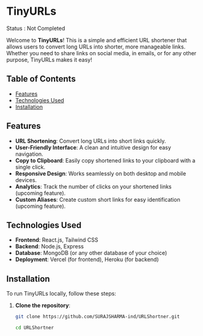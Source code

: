 # TinyURLs
Status : Not Completed

Welcome to **TinyURLs**! This is a simple and efficient URL shortener that allows users to convert long URLs into shorter, more manageable links. Whether you need to share links on social media, in emails, or for any other purpose, TinyURLs makes it easy!

## Table of Contents

- [Features](#features)
- [Technologies Used](#technologies-used)
- [Installation](#installation)


## Features

- **URL Shortening**: Convert long URLs into short links quickly.
- **User-Friendly Interface**: A clean and intuitive design for easy navigation.
- **Copy to Clipboard**: Easily copy shortened links to your clipboard with a single click.
- **Responsive Design**: Works seamlessly on both desktop and mobile devices.
- **Analytics**: Track the number of clicks on your shortened links (upcoming feature).
- **Custom Aliases**: Create custom short links for easy identification (upcoming feature).

## Technologies Used

- **Frontend**: React.js, Tailwind CSS
- **Backend**: Node.js, Express
- **Database**: MongoDB (or any other database of your choice)
- **Deployment**: Vercel (for frontend), Heroku (for backend)

## Installation

To run TinyURLs locally, follow these steps:

1. **Clone the repository**:
   ```bash
   git clone https://github.com/SURAJSHARMA-ind/URLShortner.git

   cd URLShortner
